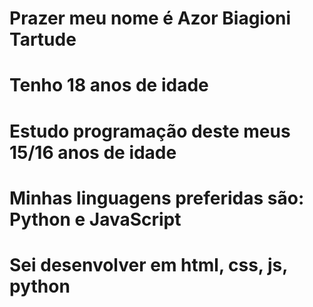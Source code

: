 # Prazer meu nome é Azor Biagioni Tartude
# Tenho 18 anos de idade
# Estudo programação deste meus 15/16 anos de idade 
# Minhas linguagens preferidas são: Python e JavaScript 
# Sei desenvolver em html, css, js, python
